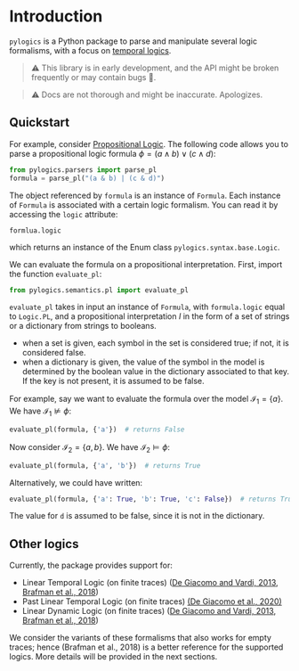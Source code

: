 # Introduction

`pylogics` is a Python package 
to parse and manipulate several
logic formalisms, with a focus 
on [temporal logics](https://plato.stanford.edu/entries/logic-temporal/).

> :warning: This library is in early development, and the 
> API might be broken frequently or may contain bugs :bug:.

> :warning: Docs are not thorough and might be inaccurate.
> Apologizes.

## Quickstart

For example, consider [Propositional Logic](https://iep.utm.edu/prop-log/).
The following code allows you to parse a propositional logic formula
$\phi = (a \wedge b) \vee (c \wedge d)$:
```python
from pylogics.parsers import parse_pl
formula = parse_pl("(a & b) | (c & d)")
```
The object referenced by `formula` is an instance
of `Formula`. Each instance of `Formula` is associated with 
a certain logic formalism. You can read it
by accessing the `logic` attribute:
```
formlua.logic
```
which returns an instance of the Enum class 
`pylogics.syntax.base.Logic`.

We can evaluate the formula on a propositional interpretation.
First, import the function `evaluate_pl`:
```python
from pylogics.semantics.pl import evaluate_pl
```

`evaluate_pl` takes in input an instance of
`Formula`, with `formula.logic` equal to `Logic.PL`,
and a propositional interpretation $I$ in the form
of a set of strings or a dictionary from strings to booleans.

- when a set is given, each symbol in the set
  is considered true; if not, it is considered
  false.
- when a dictionary is given, the value
  of the symbol in the model is determined by
  the boolean value in the dictionary associated
  to that key. If the key is not present, it is
  assumed to be false.

For example, say we want to evaluate 
the formula over the model $\mathcal{I}_1 = \{a\}$.
We have $\mathcal{I}_1 \not\models \phi$: 
```python
evaluate_pl(formula, {'a'})  # returns False
```

Now consider $\mathcal{I}_2 = \{a, b\}$.
We have $\mathcal{I}_2 \models \phi$: 
```python
evaluate_pl(formula, {'a', 'b'})  # returns True
```

Alternatively, we could have written:
```python
evaluate_pl(formula, {'a': True, 'b': True, 'c': False})  # returns True
```
The value for `d` is assumed to be false, since it is not in the 
dictionary.

## Other logics

Currently, the package provides support for:

- Linear Temporal Logic (on finite traces) 
  ([De Giacomo and Vardi, 2013](https://www.cs.rice.edu/~vardi/papers/ijcai13.pdf),
  [Brafman et al., 2018](http://www.diag.uniroma1.it//~patrizi/docs/papers/BDP@AAAI18.pdf))
- Past Linear Temporal Logic (on finite traces) 
  [(De Giacomo et al., 2020)](http://www.dis.uniroma1.it/~degiacom/papers/2020draft/ijcai2020ddfr.pdf)
- Linear Dynamic Logic (on finite traces)
  ([De Giacomo and Vardi, 2013](https://www.cs.rice.edu/~vardi/papers/ijcai13.pdf),
  [Brafman et al., 2018](http://www.diag.uniroma1.it//~patrizi/docs/papers/BDP@AAAI18.pdf))

We consider the variants of these formalisms that also works for empty
traces; hence (Brafman et al., 2018) is a better reference for the 
supported logics. More details will be provided in the next sections.
